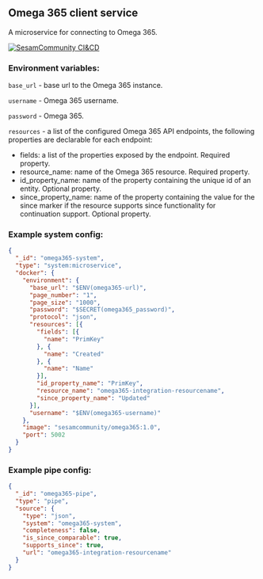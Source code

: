 ## Omega 365 client service

A microservice for connecting to Omega 365.

[![SesamCommunity CI&CD](https://github.com/sesam-community/omega365/actions/workflows/sesam-community-ci-cd.yml/badge.svg)](https://github.com/sesam-community/omega365/actions/workflows/sesam-community-ci-cd.yml)

### Environment variables:

`base_url` - base url to the Omega 365 instance.

`username` - Omega 365 username.

`password` - Omega 365.

`resources` - a list of the configured Omega 365 API endpoints, the following properties are declarable for each endpoint:

* fields: a list of the properties exposed by the endpoint. Required property.
* resource_name: name of the Omega 365 resource. Required property.
* id_property_name: name of the property containing the unique id of an entity. Optional property.
* since_property_name: name of the property containing the value for the since marker if the resource supports since functionality for continuation support. Optional property.

### Example system config:

```json
{
  "_id": "omega365-system",
  "type": "system:microservice",
  "docker": {
    "environment": {
      "base_url": "$ENV(omega365-url)",
      "page_number": "1",
      "page_size": "1000",
      "password": "$SECRET(omega365_password)",
      "protocol": "json",
      "resources": [{
        "fields": [{
          "name": "PrimKey"
        }, {
          "name": "Created"
        }, {
          "name": "Name"
        }],
        "id_property_name": "PrimKey",
        "resource_name": "omega365-integration-resourcename",
        "since_property_name": "Updated"
      }],
      "username": "$ENV(omega365-username)"
    },
    "image": "sesamcommunity/omega365:1.0",
    "port": 5002
  }
}
```

### Example pipe config:

```json
{
  "_id": "omega365-pipe",
  "type": "pipe",
  "source": {
    "type": "json",
    "system": "omega365-system",
    "completeness": false,
    "is_since_comparable": true,
    "supports_since": true,
    "url": "omega365-integration-resourcename"
  }
}
```